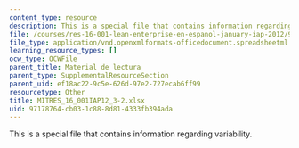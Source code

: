 ```yaml
---
content_type: resource
description: This is a special file that contains information regarding variability.
file: /courses/res-16-001-lean-enterprise-en-espanol-january-iap-2012/97178764cb031c888d814333fb394ada_MITRES_16_001IAP12_3-2.xlsx
file_type: application/vnd.openxmlformats-officedocument.spreadsheetml.sheet
learning_resource_types: []
ocw_type: OCWFile
parent_title: Material de lectura
parent_type: SupplementalResourceSection
parent_uid: ef18ac22-9c5e-626d-97e2-727ecab6ff99
resourcetype: Other
title: MITRES_16_001IAP12_3-2.xlsx
uid: 97178764-cb03-1c88-8d81-4333fb394ada
---
```

This is a special file that contains information regarding variability.

